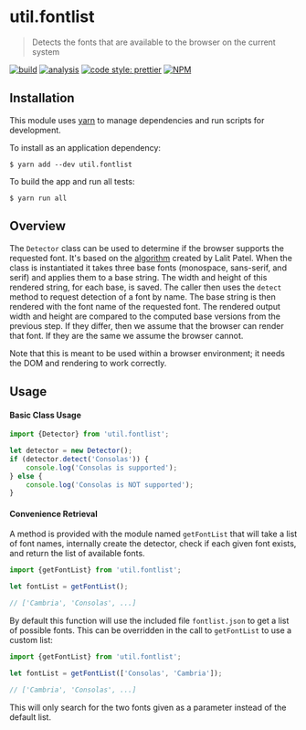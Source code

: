 # util.fontlist

> Detects the fonts that are available to the browser on the current system

[![build](https://github.com/jmquigley/util.fontlist/workflows/build/badge.svg)](https://github.com/jmquigley/util.fontlist/actions)
[![analysis](https://img.shields.io/badge/analysis-tslint-9cf.svg)](https://palantir.github.io/tslint/)
[![code style: prettier](https://img.shields.io/badge/code_style-prettier-ff69b4.svg?style=flat-square)](https://github.com/prettier/prettier)
[![NPM](https://img.shields.io/npm/v/util.fontlist.svg)](https://www.npmjs.com/package/util.fontlist)


## Installation

This module uses [yarn](https://yarnpkg.com/en/) to manage dependencies and run scripts for development.

To install as an application dependency:
```
$ yarn add --dev util.fontlist
```

To build the app and run all tests:
```
$ yarn run all
```


## Overview

The `Detector` class can be used to determine if the browser supports the requested font.  It's based on the [algorithm](http://www.lalit.org/lab/javascript-css-font-detect/) created by Lalit Patel.  When the class is instantiated it takes three base fonts (monospace, sans-serif, and serif) and applies them to a base string.  The width and height of this rendered string, for each base, is saved.  The caller then uses the `detect` method to request detection of a font by name.  The base string is then rendered with the font name of the requested font.  The rendered output width and height are compared to the computed base versions from the previous step.  If they differ, then we assume that the browser can render that font.  If they are the same we assume the browser cannot.

Note that this is meant to be used within a browser environment; it needs the DOM and rendering to work correctly.


## Usage

#### Basic Class Usage
```javascript
import {Detector} from 'util.fontlist';

let detector = new Detector();
if (detector.detect('Consolas')) {
	console.log('Consolas is supported');
} else {
	console.log('Consolas is NOT supported');
}
```

#### Convenience Retrieval
A method is provided with the module named `getFontList` that will take a list of font names, internally create the detector, check if each given font exists, and return the list of available fonts.

```javascript
import {getFontList} from 'util.fontlist';

let fontList = getFontList();

// ['Cambria', 'Consolas', ...]

```

By default this function will use the included file `fontlist.json` to get a list of possible fonts.  This can be overridden in the call to `getFontList` to use a custom list:

```javascript
import {getFontList} from 'util.fontlist';

let fontList = getFontList(['Consolas', 'Cambria']);

// ['Cambria', 'Consolas', ...]
```

This will only search for the two fonts given as a parameter instead of the default list.
